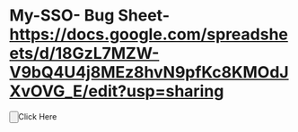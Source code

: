 # My-SSO- Bug Sheet-  https://docs.google.com/spreadsheets/d/18GzL7MZW-V9bQ4U4j8MEz8hvN9pfKc8KMOdJXvOVG_E/edit?usp=sharing


<input type='button'>Click Here</input>
